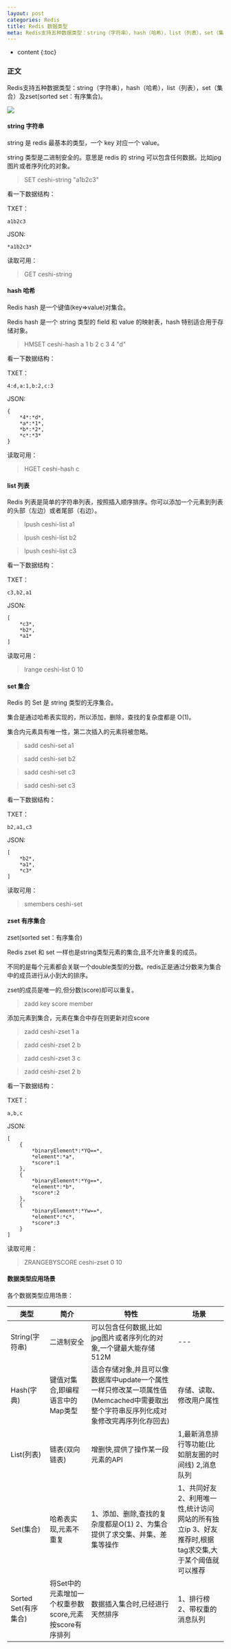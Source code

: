 ```yaml
---
layout: post
categories: Redis
title: Redis 数据类型
meta: Redis支持五种数据类型：string（字符串），hash（哈希），list（列表），set（集合）及zset(sorted set：有序集合)。 
---
```

* content
{:toc}

### 正文

Redis支持五种数据类型：string（字符串），hash（哈希），list（列表），set（集合）及zset(sorted set：有序集合)。 

![]({{site.baseurl}}/images/20210112/20210112126420.png)

#### string 字符串

string 是 redis 最基本的类型，一个 key 对应一个 value。

string 类型是二进制安全的。意思是 redis 的 string 可以包含任何数据。比如jpg图片或者序列化的对象。

> SET ceshi-string "a1b2c3"

看一下数据结构：

TXET：
```
a1b2c3
```

JSON:
```
*a1b2c3*
```

读取可用：

> GET ceshi-string

#### hash 哈希

Redis hash 是一个键值(key=>value)对集合。

Redis hash 是一个 string 类型的 field 和 value 的映射表，hash 特别适合用于存储对象。

> HMSET ceshi-hash a 1 b 2 c 3 4 "d"

看一下数据结构：

TXET：
```
4:d,a:1,b:2,c:3
```

JSON:
```
{
    *4*:*d*,
    *a*:*1*,
    *b*:*2*,
    *c*:*3*
}
```

读取可用：

> HGET ceshi-hash c

#### list 列表

Redis 列表是简单的字符串列表，按照插入顺序排序。你可以添加一个元素到列表的头部（左边）或者尾部（右边）。

> lpush ceshi-list a1

> lpush ceshi-list b2

> lpush ceshi-list c3

看一下数据结构：

TXET：
```
c3,b2,a1
```

JSON:
```
[
    *c3*,
    *b2*,
    *a1*
]
```

读取可用：

> lrange ceshi-list 0 10

#### set 集合

Redis 的 Set 是 string 类型的无序集合。

集合是通过哈希表实现的，所以添加，删除，查找的复杂度都是 O(1)。

集合内元素具有唯一性，第二次插入的元素将被忽略。

> sadd ceshi-set a1

> sadd ceshi-set b2

> sadd ceshi-set c3

> sadd ceshi-set c3

看一下数据结构：

TXET：
```
b2,a1,c3
```

JSON:
```
[
    *b2*,
    *a1*,
    *c3*
]
```

读取可用：

> smembers ceshi-set

#### zset 有序集合

zset(sorted set：有序集合)

Redis zset 和 set 一样也是string类型元素的集合,且不允许重复的成员。

不同的是每个元素都会关联一个double类型的分数。redis正是通过分数来为集合中的成员进行从小到大的排序。

zset的成员是唯一的,但分数(score)却可以重复。

> zadd key score member 

添加元素到集合，元素在集合中存在则更新对应score

> zadd ceshi-zset 1 a

> zadd ceshi-zset 2 b

> zadd ceshi-zset 3 c

> zadd ceshi-zset 2 b

看一下数据结构：

TXET：
```
a,b,c
```

JSON:
```
[
    {
        *binaryElement*:*YQ==*,
        *element*:*a*,
        *score*:1
    },
    {
        *binaryElement*:*Yg==*,
        *element*:*b*,
        *score*:2
    },
    {
        *binaryElement*:*Yw==*,
        *element*:*c*,
        *score*:3
    }
]
```

读取可用：

> ZRANGEBYSCORE ceshi-zset 0 10

#### 数据类型应用场景

各个数据类型应用场景：

| 类型 	| 简介 	| 特性 	| 场景 |
| -------- | -------- | -------- | -------- |
| String(字符串) 	| 二进制安全 	| 可以包含任何数据,比如jpg图片或者序列化的对象,一个键最大能存储512M 	| --- | 
| Hash(字典) 	| 键值对集合,即编程语言中的Map类型 	| 适合存储对象,并且可以像数据库中update一个属性一样只修改某一项属性值(Memcached中需要取出整个字符串反序列化成对象修改完再序列化存回去) 	| 存储、读取、修改用户属性 | 
| List(列表) 	| 链表(双向链表) 	| 增删快,提供了操作某一段元素的API 	| 1,最新消息排行等功能(比如朋友圈的时间线) 2,消息队列 | 
| Set(集合) 	| 哈希表实现,元素不重复 	| 1、添加、删除,查找的复杂度都是O(1) 2、为集合提供了求交集、并集、差集等操作 	| 1、共同好友 2、利用唯一性,统计访问网站的所有独立ip 3、好友推荐时,根据tag求交集,大于某个阈值就可以推荐 | 
| Sorted Set(有序集合) 	| 将Set中的元素增加一个权重参数score,元素按score有序排列 	| 数据插入集合时,已经进行天然排序 	| 1、排行榜 2、带权重的消息队列 | 

<br/><br/><br/><br/><br/>
### 参考资料

Redis 数据类型 <https://www.runoob.com/redis/redis-data-types.html>

Redis 数据结构详解 <https://www.runoob.com/w3cnote/redis-intro-data-structure.html>

redis数据结构，底层编码 <https://www.jianshu.com/p/798395467dd1>



